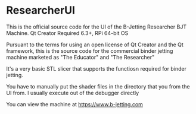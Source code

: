 # ResearcherUI
This is the official source code for the UI of the B-Jetting Researcher BJT Machine. Qt Creator Required 6.3+, RPi 64-bit OS

Pursuant to the terms for using an open license of Qt Creator and the Qt framework, this is the source code for the commercial binder jetting machine marketed as "The Educator" and "The Researcher"

It's a very basic STL slicer that supports the functiosn required for binder jetting. 

You have to manually put the shader files in the directory that you from the UI from. I usually execute out of the debugger directly

You can view the machine at https://www.b-jetting.com
